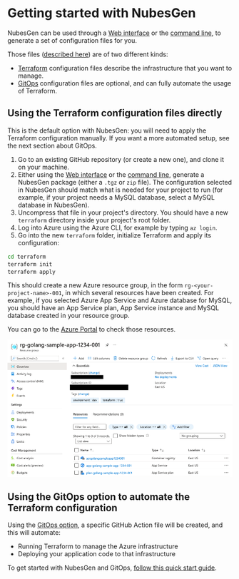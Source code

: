 # Getting started with NubesGen

NubesGen can be used through a [Web interface](https://nubesgen.azurewebsites.net/) or the [command line](command-line.md), to generate a set of configuration files for you.

Those files ([described here](what-is-being-generated.md)) are of two different kinds:

- [Terraform](https://www.terraform.io/) configuration files describe the infrastructure that you want to manage.
- [GitOps](gitops-overview.md) configuration files are optional, and can fully automate the usage of Terraform.

## Using the Terraform configuration files directly

This is the default option with NubesGen: you will need to apply the Terraform configuration manually. If you want a more automated setup, see the next section about GitOps.

1. Go to an existing GitHub repository (or create a new one), and clone it on your machine.
2. Either using the [Web interface](https://nubesgen.azurewebsites.net/) or the [command line](command-line.md), generate a NubesGen package (either a `.tgz` or `zip` file). The configuration selected in NubesGen should match what is needed for your project to run (for example, if your project needs a MySQL database, select a MySQL database in NubesGen).
3. Uncompress that file in your project's directory. You should have a new `terraform` directory inside your project's root folder.
4. Log into Azure using the Azure CLI, for example by typing `az login`.
5. Go into the new `terraform` folder, initialize Terraform and apply its configuration:
```bash
cd terraform
terraform init
terraform apply
```

This should create a new Azure resource group, in the form `rg-<your-project-name>-001`, in which several resources have been created. For example, if you selected Azure App Service and Azure database for MySQL, you should have an App Service plan, App Service instance and MySQL database created in your resource group.

You can go to the [Azure Portal](https://portal.azure.com) to check those resources.

![Resource group created by NugesGen](assets/azure-resource-group-docker.png "Resource group created by NugesGen")

## Using the GitOps option to automate the Terraform configuration

Using the [GitOps option](gitops-overview.md), a specific GitHub Action file will be created, and this will automate:

- Running Terraform to manage the Azure infrastructure
- Deploying your application code to that infrastructure

To get started with NubesGen and GitOps, [follow this quick start guide](gitops-quick-start.md).
